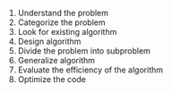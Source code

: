 1. Understand the problem 
2. Categorize the problem
3. Look for existing algorithm
4. Design algorithm 
5. Divide the problem into subproblem
6. Generalize algorithm
7. Evaluate the efficiency of the algorithm
8. Optimize the code
